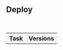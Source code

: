 
## Deploy

 <table>    
      <tr>     
            <th style="text-align:center;background-color:#F3F3F3">Task</th>      
             <th style="text-align:center;background-color:#F3F3F3">Versions</th>  
       </tr>  

